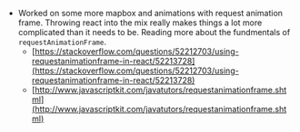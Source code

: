 ---
---

- Worked on some more mapbox and animations with request animation frame. Throwing react into the mix really makes things a lot more complicated than it needs to be. Reading more about the fundmentals of `requestAnimationFrame`.
  - [https://stackoverflow.com/questions/52212703/using-requestanimationframe-in-react/52213728](https://stackoverflow.com/questions/52212703/using-requestanimationframe-in-react/52213728)
  - [http://www.javascriptkit.com/javatutors/requestanimationframe.shtml](http://www.javascriptkit.com/javatutors/requestanimationframe.shtml)
